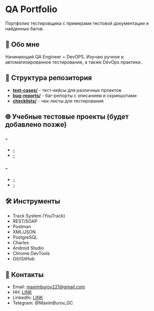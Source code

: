 # QA Portfolio

Портфолио тестировщика с примерами тестовой документации и найденных багов.

## 👤 Обо мне
Начинающий QA Engineer + DevOPS. Изучаю ручное и автоматизированное тестирование, а также DevOps практики. 

## 📁 Структура репозитория

- **[test-cases/](./test-cases/)** - тест-кейсы для различных проектов
- **[bug-reports/](./bug-reports/)** - баг-репорты с описанием и скриншотами
- **[checklists/](./checklists/)** - чек-листы для тестирования

## 🌐 Учебные тестовые проекты (будет добавлено позже)

### -
- [-](./test-cases/-/)
- [-](./bug-reports/-/)

### -
- [-](./test-cases/-/)
- [-](./bug-reports/-/)

## 🛠️ Инструменты
- Track System (YouTrack)
- REST/SOAP
- Postman
- XML/JSON
- PostgreSQL
- Charles
- Android Studio
- Chrome DevTools
- Git/GitHub

## 📧 Контакты
- Email: maximburov221@gmail.com
- HH: [LINK](https://kaliningrad.hh.ru/resume/7c3fd3aaff0bccb6f90039ed1f555039315879) 
- LinkedIn: [LINK](https://linkedin.com/in/yourprofile)
- Telegram: @MaximBurov_GC
